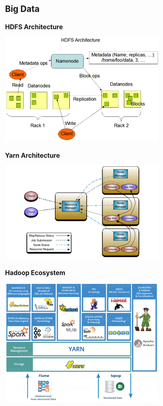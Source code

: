 # Big Data

## HDFS Architecture

![](../../.gitbook/assets/hdfsarchitecture.png)

## Yarn Architecture

![](../../.gitbook/assets/yarn_architecture.gif)

## Hadoop Ecosystem

![](../../.gitbook/assets/hadoop-ecosys.png)

